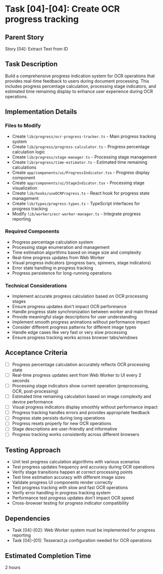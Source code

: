 # Task [04]-[04]: Create OCR progress tracking

## Parent Story

Story [04]: Extract Text from ID

## Task Description

Build a comprehensive progress indication system for OCR operations that provides real-time feedback
to users during document processing. This includes progress percentage calculation, processing stage
indicators, and estimated time remaining display to enhance user experience during OCR operations.

## Implementation Details

### Files to Modify

- Create `lib/progress/ocr-progress-tracker.ts` - Main progress tracking system
- Create `lib/progress/progress-calculator.ts` - Progress percentage calculation logic
- Create `lib/progress/stage-manager.ts` - Processing stage management
- Create `lib/progress/time-estimator.ts` - Estimated time remaining calculations
- Create `app/components/ui/ProgressIndicator.tsx` - Progress display component
- Create `app/components/ui/StageIndicator.tsx` - Processing stage visualization
- Create `lib/hooks/useOCRProgress.ts` - React hook for progress state management
- Create `lib/types/progress-types.ts` - TypeScript interfaces for progress tracking
- Modify `lib/workers/ocr-worker-manager.ts` - Integrate progress reporting

### Required Components

- Progress percentage calculation system
- Processing stage enumeration and management
- Time estimation algorithms based on image size and complexity
- Real-time progress updates from Web Worker
- Visual progress indicators (progress bars, spinners, stage indicators)
- Error state handling in progress tracking
- Progress persistence for long-running operations

### Technical Considerations

- Implement accurate progress calculation based on OCR processing stages
- Ensure progress updates don't impact OCR performance
- Handle progress state synchronization between worker and main thread
- Provide meaningful stage descriptions for user understanding
- Implement smooth progress animations without performance impact
- Consider different progress patterns for different image types
- Handle edge cases like very fast or very slow processing
- Ensure progress tracking works across browser tabs/windows

## Acceptance Criteria

- [ ] Progress percentage calculation accurately reflects OCR processing state
- [ ] Real-time progress updates sent from Web Worker to UI every 2 seconds
- [ ] Processing stage indicators show current operation (preprocessing, OCR, post-processing)
- [ ] Estimated time remaining calculation based on image complexity and device performance
- [ ] Visual progress indicators display smoothly without performance impact
- [ ] Progress tracking handles errors and provides appropriate feedback
- [ ] Progress state persists during long operations
- [ ] Progress resets properly for new OCR operations
- [ ] Stage descriptions are user-friendly and informative
- [ ] Progress tracking works consistently across different browsers

## Testing Approach

- Unit test progress calculation algorithms with various scenarios
- Test progress updates frequency and accuracy during OCR operations
- Verify stage transitions happen at correct processing points
- Test time estimation accuracy with different image sizes
- Validate progress UI components render correctly
- Test progress tracking with slow and fast OCR operations
- Verify error handling in progress tracking system
- Performance test progress updates don't impact OCR speed
- Cross-browser testing for progress indicator compatibility

## Dependencies

- Task [04]-[02]: Web Worker system must be implemented for progress reporting
- Task [04]-[01]: Tesseract.js configuration needed for OCR operations

## Estimated Completion Time

2 hours
